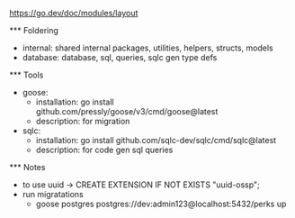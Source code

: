 https://go.dev/doc/modules/layout

*** Foldering
- internal: shared internal packages, utilities, helpers, structs, models
- database: database, sql, queries, sqlc gen type defs

*** Tools
- goose:
  - installation: go install github.com/pressly/goose/v3/cmd/goose@latest
  - description: for migration
- sqlc:
  - installation: go install github.com/sqlc-dev/sqlc/cmd/sqlc@latest
  - description: for code gen sql queries

*** Notes
- to use uuid -> CREATE EXTENSION IF NOT EXISTS "uuid-ossp";
- run migratations
  - goose postgres postgres://dev:admin123@localhost:5432/perks up